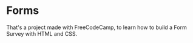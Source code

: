 # Forms
That's a project made with FreeCodeCamp, to learn how to build a Form Survey with HTML and CSS.
